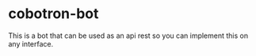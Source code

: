 # cobotron-bot
This is a bot that can be used as an api rest so you can implement this on any interface.
